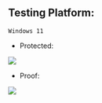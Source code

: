## Testing Platform:
```
Windows 11
```
- Protected:

![](https://github.com/nu11secur1ty/CVE-mitre/blob/main/CVE-2021-1675/Testing_and_debugging/Debug.gif)


- Proof:

![](https://github.com/nu11secur1ty/CVE-mitre/blob/main/CVE-2021-1675/Testing_and_debugging/Capture.PNG)
